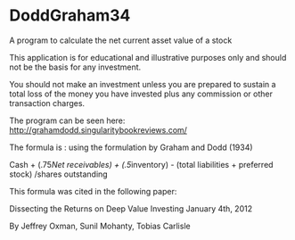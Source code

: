 # DoddGraham34
A program to calculate the net current asset value of a stock

This application is for educational and illustrative purposes only and should not be the basis for any investment.

You should not make an investment unless you are prepared to sustain a total loss of the money you have invested
plus any commission or other transaction charges. 

The program can be seen here:
http://grahamdodd.singularitybookreviews.com/

The formula is :
using the formulation by Graham and Dodd (1934)

Cash + (.75*Net receivables) + (.5*inventory) - (total liabilities + preferred stock) /shares outstanding

This formula was cited in the following paper:

Dissecting the Returns on Deep Value Investing January 4th, 2012 

By Jeffrey Oxman, Sunil Mohanty, Tobias Carlisle
